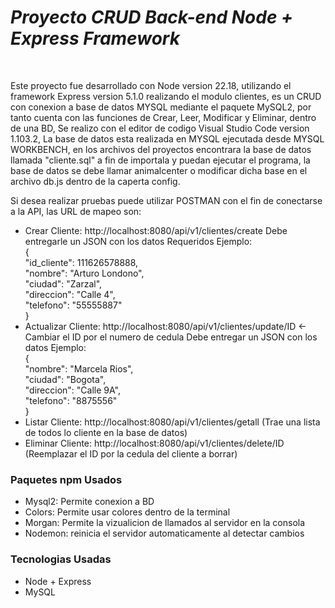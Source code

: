 <h1><em> Proyecto CRUD Back-end Node + Express Framework </em></h1><br>
<p>Este proyecto fue desarrollado con Node version 22.18, utilizando el framework Express version 5.1.0 realizando el modulo clientes, es un CRUD con conexion a base de datos MYSQL mediante el paquete MySQL2, por tanto
cuenta con las funciones de Crear, Leer, Modificar y Eliminar, dentro de una BD, Se realizo con el editor de codigo Visual Studio Code version 1.103.2, La base de datos esta realizada en MYSQL ejecutada desde MYSQL WORKBENCH, en los archivos del proyectos encontrara la 
base de datos llamada "cliente.sql" a fin de importala y puedan ejecutar el programa, la base de datos se debe llamar animalcenter o modificar dicha base en el archivo db.js dentro de la caperta config.</p>

<p>Si desea realizar pruebas puede utilizar POSTMAN con el fin de conectarse a la API, las URL de mapeo son:</p>
<ul>
<li>Crear Cliente: http://localhost:8080/api/v1/clientes/create
  Debe entregarle un JSON con los datos Requeridos Ejemplo:<br>
{<br>
    "id_cliente": 111626578888,<br>
    "nombre": "Arturo Londono",<br>
    "ciudad": "Zarzal",<br>
    "direccion": "Calle 4",<br>
    "telefono": "55555887"<br>
}
</li>
<li>Actualizar Cliente: http://localhost:8080/api/v1/clientes/update/ID <- Cambiar el ID por el numero de cedula Debe entregar un JSON con los datos Ejemplo: <br>
{ <br>
    "nombre": "Marcela Rios",<br>
    "ciudad": "Bogota",<br>
    "direccion": "Calle 9A",<br>
    "telefono": "8875556"<br>
}</li>
<li>Listar Cliente: http://localhost:8080/api/v1/clientes/getall (Trae una lista de todos lo cliente en la base de datos)</li>  
<li>Eliminar Cliente: http://localhost:8080/api/v1/clientes/delete/ID (Reemplazar el ID por la cedula del cliente a borrar)</li>
</ul>

<h3>Paquetes npm Usados</h3>
<ul>
  <li>Mysql2: Permite conexion a BD</li>
  <li>Colors: Permite usar colores dentro de la terminal</li>
  <li>Morgan: Permite la vizualicion de llamados al servidor en la consola</li>
  <li>Nodemon: reinicia el servidor automaticamente al detectar cambios</li>
</ul>

<h3>Tecnologias Usadas</h3>
<ul>
  <li>Node + Express</li>
  <li>MySQL </li>
</ul>
